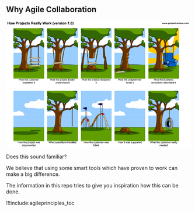 ## Why Agile Collaboration

![](img/howprojectsreallywork.png)


Does this sound familiar?

We believe that using some smart tools which have proven to work can make a big difference.

The information in this repo tries to give you inspiration how this can be done.

!!!include:agileprinciples_toc